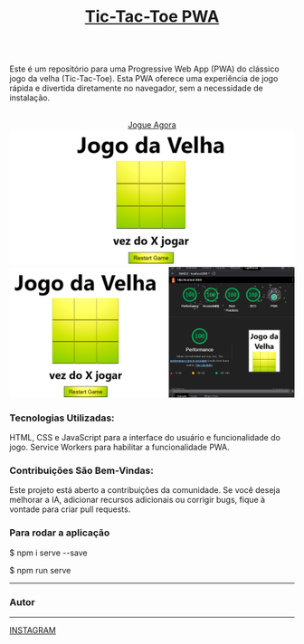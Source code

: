  
<div align="center">
  <a href="https://github.com/willianifms/tictactoepwa">
    <h1>Tic-Tac-Toe PWA </h1>
  </a>
  <br />
  <br />
  </div>
  <p >
Este é um repositório para uma Progressive Web App (PWA) do clássico jogo da velha (Tic-Tac-Toe). Esta PWA oferece uma experiência de jogo rápida e divertida diretamente no navegador, sem a necessidade de instalação.
    <br />
    <br />
    </p>
   <div align="center">
    <a href="https://willianifms.github.io/tictactoepwa/">Jogue Agora</a>
 
</div>

<img src="/images/jogo.png" alt="printcomputador">

<img src="/images/lighthouse.png" alt="printlighthouse">

### Tecnologias Utilizadas:

HTML, CSS e JavaScript para a interface do usuário e funcionalidade do jogo.
Service Workers para habilitar a funcionalidade PWA.


### Contribuições São Bem-Vindas:

Este projeto está aberto a contribuições da comunidade. Se você deseja melhorar a IA, adicionar recursos adicionais ou corrigir bugs, fique à vontade para criar pull requests.

### Para rodar a aplicação

$ npm i serve --save

$ npm run serve

---

### Autor
---

<a href="https://www.instagram.com/willian_apenas/">INSTAGRAM</a>
